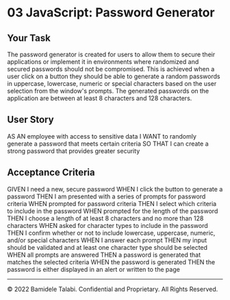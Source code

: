 # 03 JavaScript: Password Generator

## Your Task

The password generator is created for users to allow them to secure their applications or implement it in environments where randomized and secured passwords should not be compromised. This is achieved when a user click on a button they should be able to generate a random passwords in uppercase, lowercase, numeric or special characters based on the user selection from the window's prompts. The generated passwords on the application are between at least 8 characters and 128 characters.

## User Story

AS AN employee with access to sensitive data
I WANT to randomly generate a password that meets certain criteria
SO THAT I can create a strong password that provides greater security

## Acceptance Criteria

GIVEN I need a new, secure password
WHEN I click the button to generate a password
THEN I am presented with a series of prompts for password criteria
WHEN prompted for password criteria
THEN I select which criteria to include in the password
WHEN prompted for the length of the password
THEN I choose a length of at least 8 characters and no more than 128 characters
WHEN asked for character types to include in the password
THEN I confirm whether or not to include lowercase, uppercase, numeric, and/or special characters
WHEN I answer each prompt
THEN my input should be validated and at least one character type should be selected
WHEN all prompts are answered
THEN a password is generated that matches the selected criteria
WHEN the password is generated
THEN the password is either displayed in an alert or written to the page

- - -
© 2022 Bamidele Talabi. Confidential and Proprietary. All Rights Reserved.
